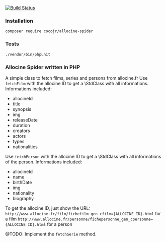 [![Build Status](https://travis-ci.org/CocoJr/php-allocine-spider.svg?branch=master)](https://travis-ci.org/CocoJr/php-allocine-spider)

### Installation

`composer require cocojr/allocine-spider`

### Tests

`./vendor/bin/phpunit`

### Allocine Spider written in PHP

A simple class to fetch films, series and persons from allocine.fr
Use `fetchFilm` with the allocine ID to get a \StdClass with all informations.
Informations included:

 - allocineId
 - title
 - synopsis
 - img
 - releaseDate
 - duration
 - creators
 - actors
 - types
 - nationalities

Use `fetchPerson` with the allocine ID to get a \StdClass with all informations of the person.
Informations included:

 - allocineId
 - name
 - birthDate
 - img
 - nationality
 - biography

To get the allocine ID, just show the URL:
̀`http://www.allocine.fr/film/fichefilm_gen_cfilm={ALLOCINE ID}.html` for a film
`http://www.allocine.fr/personne/fichepersonne_gen_cpersonne={ALLOCINE ID}.html` for a person

@TODO: Implement the `fetchSerie` method.
